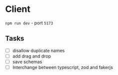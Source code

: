 # Client

`npm run dev` - port `5173`

## Tasks

- [ ] disallow duplicate names
- [ ] add drag and drop
- [ ] save schemas
- [ ] Interchange between typescript, zod and fakerjs
